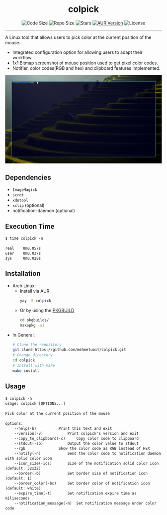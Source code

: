 <h1 align="center">colpick</h1>
<p align="center">
	<img src="https://img.shields.io/github/languages/code-size/mehmetumit/colpick" alt="Code Size"/>
	<img src="https://img.shields.io/github/repo-size/mehmetumit/colpick" alt="Repo Size"/>
	<img src="https://img.shields.io/github/stars/mehmetumit/colpick?color=yellow" alt="Stars"/>
	<a href="https://aur.archlinux.org/packages/colpick"><img src="https://img.shields.io/aur/version/colpick?color=%23123456" alt="AUR Version"/></a>
	<img src="https://img.shields.io/github/license/mehmetumit/colpick" alt="License"/>
</p>

---

A Linux tool that allows users to pick color at the current position of the mouse.
* Integrated configuration option for allowing users to adapt their workflow.
* 1x1 Bitmap screenshot of mouse position used to get pixel color codes.
* Notifier, color codes(RGB and hex) and clipboard features implemented.

![demonstration](https://raw.githubusercontent.com/mehmetumit/colpick/main/demo/demo.gif)
## Dependencies
* `ImageMagick`
* `scrot`
* `xdotool`
* `xclip` (optional)
* notification-daemon (optional)

## Execution Time
```
$ time colpick -n

real	0m0.057s
user	0m0.037s
sys     0m0.028s
```

## Installation
- Arch Linux:
	- Install via AUR
		```sh
		yay -S colpick
		```
	- Or by using the [PKGBUILD](pkgbuilds/PKGBUILD)
		```sh
		cd pkgbuilds/
		makepkg -si
		```
- In General:
	```sh
	# Clone the repository
	git clone https://github.com/mehmetumit/colpick.git
	# Change directory
	cd colpick
	# Install with make
	make install
	```

## Usage
```
$ colpick -h
usage: colpick [OPTIONS...]

Pick color at the current position of the mouse

options:
	--help(-h)			Print this text and exit
	--version(-v)			Print colpick's version and exit
	--copy_to_clipboard(-c) 	Copy color code to clipboard
	--stdout(-so)			Output the color value to stdout
	--rgb				Show the color code as RGB instead of HEX
	--notify(-n)			Send the color code to notification daemon with solid color icon
	--icon_size(-ics)		Size of the notification solid color icon (default: 32x32)
	--border(-b)			Set border size of notification icon (default: 1)
	--border_color(-bc)		Set border color of notification icon (default: white)
	--expire_time(-t)		Set notification expire time as miliseconds
	--notification_message(-m)	Set notification message under color code

```
